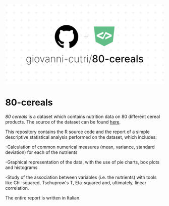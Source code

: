 ![Socialify](https://github.com/giovanni-cutri/80-cereals/blob/main/resources/socialify-logo.png)

# 80-cereals
*80 cereals* is a dataset which contains nutrition data on 80 different cereal products. The source of the dataset can be found [here](https://www.kaggle.com/datasets/crawford/80-cereals).

This repository contains the R source code and the report of a simple descriptive statistical analysis performed on the dataset, which includes:

-Calculation of common numerical measures (mean, variance, standard deviation) for each of the nutrients

-Graphical representation of the data, with the use of pie charts, box plots and histograms

-Study of the association between variables (i.e. the nutrients) with tools like Chi-squared, Tschuprow's T, Eta-squared and, ultimately, linear correlation.

The entire report is written in Italian.
